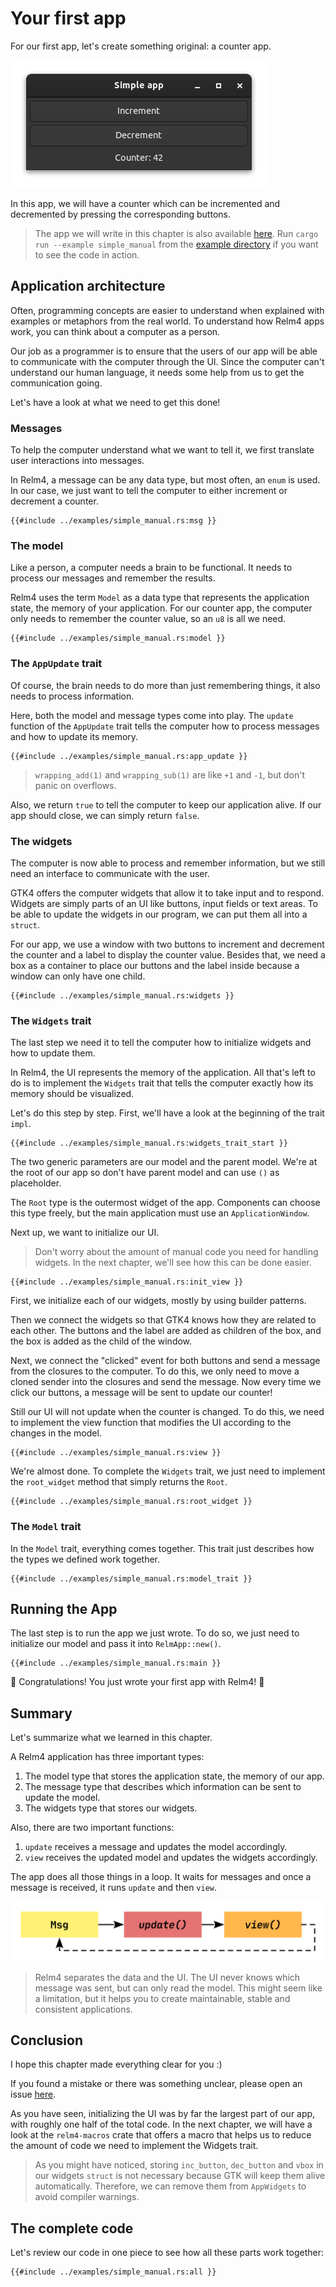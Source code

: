 # Your first app

For our first app, let's create something original: a counter app.

![App screenshot dark](img/screenshots/simple-dark.png)

In this app, we will have a counter which can be incremented and decremented by pressing the corresponding buttons.

> The app we will write in this chapter is also available [here](https://github.com/AaronErhardt/relm4/blob/main/relm4-examples/examples/simple_manual.rs). Run `cargo run --example simple_manual` from the [example directory](https://github.com/AaronErhardt/relm4/tree/main/relm4-examples) if you want to see the code in action.

## Application architecture

Often, programming concepts are easier to understand when explained with examples or metaphors from the real world. To understand how Relm4 apps work, you can think about a computer as a person.

Our job as a programmer is to ensure that the users of our app will be able to communicate with the computer through the UI. Since the computer can't understand our human language, it needs some help from us to get the communication going. 

Let's have a look at what we need to get this done!

### Messages

To help the computer understand what we want to tell it, we first translate user interactions into messages.

In Relm4, a message can be any data type, but most often, an `enum` is used. In our case, we just want to tell the computer to either increment or decrement a counter.

```rust,no_run,noplayground
{{#include ../examples/simple_manual.rs:msg }}
```

### The model

Like a person, a computer needs a brain to be functional. It needs to process our messages and remember the results.

Relm4 uses the term `Model` as a data type that represents the application state, the memory of your application. For our counter app, the computer only needs to remember the counter value, so an `u8` is all we need.

```rust,no_run,noplayground
{{#include ../examples/simple_manual.rs:model }}
```

### The `AppUpdate` trait

Of course, the brain needs to do more than just remembering things, it also needs to process information.

Here, both the model and message types come into play. The `update` function of the `AppUpdate` trait tells the computer how to process messages and how to update its memory.

```rust,no_run,noplayground
{{#include ../examples/simple_manual.rs:app_update }}
```

> `wrapping_add(1)` and `wrapping_sub(1)` are like `+1`  and `-1`, but don't panic on overflows.

Also, we return `true` to tell the computer to keep our application alive. If our app should close, we can simply return `false`.


### The widgets

The computer is now able to process and remember information, but we still need an interface to communicate with the user.

GTK4 offers the computer widgets that allow it to take input and to respond. Widgets are simply parts of an UI like buttons, input fields or text areas. To be able to update the widgets in our program, we can put them all into a `struct`.

For our app, we use a window with two buttons to increment and decrement the counter and a label to display the counter value. Besides that, we need a box as a container to place our buttons and the label inside because a window can only have one child.

```rust,no_run,noplayground
{{#include ../examples/simple_manual.rs:widgets }}
```

### The `Widgets` trait

The last step we need it to tell the computer how to initialize widgets and how to update them.

In Relm4, the UI represents the memory of the application. All that's left to do is to implement the `Widgets` trait that tells the computer exactly how its memory should be visualized.

Let's do this step by step. First, we'll have a look at the beginning of the trait `impl`.

```rust,no_run,noplayground
{{#include ../examples/simple_manual.rs:widgets_trait_start }}
```

The two generic parameters are our model and the parent model. We're at the root of our app so don't have parent model and can use `()` as placeholder.

The `Root` type is the outermost widget of the app. Components can choose this type freely, but the main application must use an `ApplicationWindow`.

Next up, we want to initialize our UI.

> Don't worry about the amount of manual code you need for handling widgets. In the next chapter, we'll see how this can be done easier.

```rust,no_run,noplayground
{{#include ../examples/simple_manual.rs:init_view }}
```

First, we initialize each of our widgets, mostly by using builder patterns.

Then we connect the widgets so that GTK4 knows how they are related to each other. The buttons and the label are added as children of the box, and the box is added as the child of the window.

Next, we connect the "clicked" event for both buttons and send a message from the closures to the computer. To do this, we only need to move a cloned sender into the closures and send the message. Now every time we click our buttons, a message will be sent to update our counter!

Still our UI will not update when the counter is changed. To do this, we need to implement the view function that modifies the UI according to the changes in the model.

```rust,no_run,noplayground
{{#include ../examples/simple_manual.rs:view }}
```

We're almost done. To complete the `Widgets` trait, we just need to implement the `root_widget` method that simply returns the `Root`.

```rust,no_run,noplayground
{{#include ../examples/simple_manual.rs:root_widget }}
```


### The `Model` trait

In the `Model` trait, everything comes together. This trait just describes how the types we defined work together.

```rust,no_run,noplayground
{{#include ../examples/simple_manual.rs:model_trait }}
```


## Running the App

The last step is to run the app we just wrote. To do so, we just need to initialize our model and pass it into `RelmApp::new()`.

```rust,no_run,noplayground
{{#include ../examples/simple_manual.rs:main }}
```

🎉 Congratulations! You just wrote your first app with Relm4! 🎉

## Summary

Let's summarize what we learned in this chapter.

A Relm4 application has three important types:

1. The model type that stores the application state, the memory of our app.
2. The message type that describes which information can be sent to update the model.
3. The widgets type that stores our widgets.

Also, there are two important functions:

1. `update` receives a message and updates the model accordingly.
2. `view` receives the updated model and updates the widgets accordingly.

The app does all those things in a loop. It waits for messages and once a message is received, it runs `update` and then `view`.

![relm update loop](img/update_loop.svg)

> Relm4 separates the data and the UI. The UI never knows which message was sent, but can only read the model. This might seem like a limitation, but it helps you to create maintainable, stable and consistent applications.

## Conclusion

I hope this chapter made everything clear for you :)

If you found a mistake or there was something unclear, please open an issue [here](https://github.com/AaronErhardt/relm4/issues).

As you have seen, initializing the UI was by far the largest part of our app, with roughly one half of the total code. In the next chapter, we will have a look at the `relm4-macros` crate that offers a macro that helps us to reduce the amount of code we need to implement the Widgets trait.

> As you might have noticed, storing `inc_button`, `dec_button` and `vbox` in our widgets `struct` is not necessary because GTK will keep them alive automatically. Therefore, we can remove them from `AppWidgets` to avoid compiler warnings.

## The complete code

Let's review our code in one piece to see how all these parts work together:

```rust,no_run,noplayground
{{#include ../examples/simple_manual.rs:all }}
```
